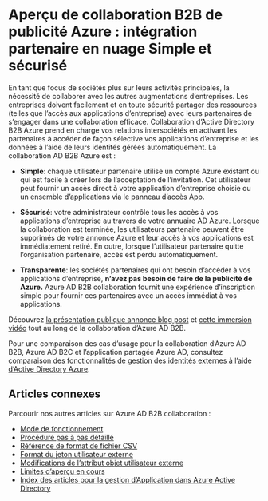<properties
   pageTitle="Aperçu de collaboration Active Directory B2B Azure : Simple, sécurisée intégration partenaire de nuage | Microsoft Azure"
   description="Collaboration d’Active Directory B2B Azure prend en charge vos relations intersociétés en activant les partenaires commerciaux de manière sélective accéder à vos applications d’entreprise"
   services="active-directory"
   documentationCenter=""
   authors="viv-liu"
   manager="femila"
   editor=""
   tags=""/>

<tags
   ms.service="active-directory"
   ms.devlang="NA"
   ms.topic="article"
   ms.tgt_pltfrm="NA"
   ms.workload="identity"
   ms.date="09/27/2016"
   ms.author="femila"/>

# <a name="azure-ad-b2b-collaboration-preview-simple-secure-cloud-partner-integration"></a>Aperçu de collaboration B2B de publicité Azure : intégration partenaire en nuage Simple et sécurisé

En tant que focus de sociétés plus sur leurs activités principales, la nécessité de collaborer avec les autres augmentations d’entreprises. Les entreprises doivent facilement et en toute sécurité partager des ressources (telles que l’accès aux applications d’entreprise) avec leurs partenaires de s’engager dans une collaboration efficace. Collaboration d’Active Directory B2B Azure prend en charge vos relations intersociétés en activant les partenaires à accéder de façon sélective vos applications d’entreprise et les données à l’aide de leurs identités gérées automatiquement. La collaboration AD B2B Azure est :

- **Simple**: chaque utilisateur partenaire utilise un compte Azure existant ou qui est facile à créer lors de l’acceptation de l’invitation. Cet utilisateur peut fournir un accès direct à votre application d’entreprise choisie ou un ensemble d’applications via le panneau d’accès App.

- **Sécurisé**: votre administrateur contrôle tous les accès à vos applications d’entreprise au travers de votre annuaire AD Azure. Lorsque la collaboration est terminée, les utilisateurs partenaire peuvent être supprimés de votre annonce Azure et leur accès à vos applications est immédiatement retiré. En outre, lorsque l’utilisateur partenaire quitte l’organisation partenaire, accès est perdu automatiquement.

- **Transparente**: les sociétés partenaires qui ont besoin d’accéder à vos applications d’entreprise, **n’avez pas besoin de faire de la publicité de Azure.** Azure AD B2B collaboration fournit une expérience d’inscription simple pour fournir ces partenaires avec un accès immédiat à vos applications.

Découvrez [la présentation publique annonce blog post](http://blogs.technet.com/b/ad/archive/2015/09/15/learn-all-about-the-azure-ad-b2b-collaboration-preview.aspx) et [cette immersion vidéo](https://channel9.msdn.com/Series/Azure-Active-Directory-Videos-Demos/Azure-Active-Directory-B2B-collaboration-demo) tout au long de la collaboration d’Azure AD B2B.

Pour une comparaison des cas d’usage pour la collaboration d’Azure AD B2B, Azure AD B2C et l’application partagée Azure AD, consultez [comparaison des fonctionnalités de gestion des identités externes à l’aide d’Active Directory Azure](active-directory-b2b-compare-external-identities.md).

## <a name="related-articles"></a>Articles connexes
Parcourir nos autres articles sur Azure AD B2B collaboration :

- [Mode de fonctionnement](active-directory-b2b-how-it-works.md)
- [Procédure pas à pas détaillé](active-directory-b2b-detailed-walkthrough.md)
- [Référence de format de fichier CSV](active-directory-b2b-references-csv-file-format.md)
- [Format du jeton utilisateur externe](active-directory-b2b-references-external-user-token-format.md)
- [Modifications de l’attribut objet utilisateur externe](active-directory-b2b-references-external-user-object-attribute-changes.md)
- [Limites d’aperçu en cours](active-directory-b2b-current-preview-limitations.md)
- [Index des articles pour la gestion d’Application dans Azure Active Directory](active-directory-apps-index.md)
